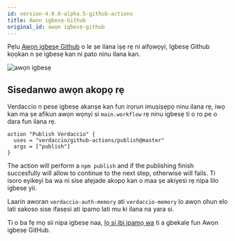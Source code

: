 ```yaml
---
id: version-4.0.0-alpha.5-github-actions
title: Awọn igbesẹ-Github
original_id: awọn igbesẹ-github
---
```


Pẹlu [Awọn igbesẹ Github](https://github.com/features/actions) o le ṣe ilana iṣẹ rẹ ni aifọwọyi, Igbesẹ Github kọọkan n ṣe igbesẹ kan ni pato ninu ilana kan.

![awọn igbesẹ](/img/github-actions.png)

## Sisedanwo awọn akopọ rẹ

Verdaccio n pese igbesẹ akanṣe kan fun irọrun imuṣiṣẹpọ ninu ilana rẹ, iwọ kan ma ṣe afikun awọn wọnyi si `main.workflow` rẹ ninu igbesẹ ti o ro pe o dara fun ilana rẹ.

```gha
action "Publish Verdaccio" {
  uses = "verdaccio/github-actions/publish@master"
  args = ["publish"]
}
```

The action will perform a `npm publish` and if the publishing finish succesfully will allow to continue to the next step, otherwise will fails. Ti isoro eyikeyi ba wa ni sise atẹjade akopọ kan o maa ṣe akiyesi rẹ nipa lilo igbesẹ yii.

Laarin aworan `verdaccio-auth-memory` ati `verdaccio-memory` lo awọn ohun elo lati sakoso sise ifasẹsi ati ipamọ lati mu ki ilana na yara si.

Ti o ba fẹ mọ sii nipa igbesẹ naa, [lọ si ibi ipamọ wa](https://github.com/verdaccio/github-actions) ti a gbekalẹ fun Awọn igbesẹ GitHub.